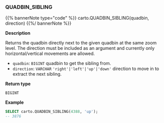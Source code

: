 ### QUADBIN_SIBLING

{{% bannerNote type="code" %}}
carto.QUADBIN_SIBLING(quadbin, direction)
{{%/ bannerNote %}}

**Description**

Returns the quadbin directly next to the given quadbin at the same zoom level. The direction must be included as an argument and currently only horizontal/vertical movements are allowed.

* `quadbin`: `BIGINT` quadbin to get the sibling from.
* `direction`: `VARCHAR` <code>'right'|'left'|'up'|'down'</code> direction to move in to extract the next sibling. 

**Return type**

`BIGINT`

**Example**

```sql
SELECT carto.QUADBIN_SIBLING(4388, 'up');
-- 3876
```